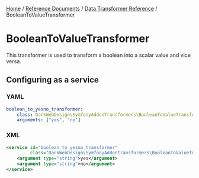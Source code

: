 [Home](../../index.md) /
[Reference Documents](../index.md) /
[Data Transformer Reference](index.md) /
BooleanToValueTransformer

# BooleanToValueTransformer

This transformer is used to transform a boolean into a scalar value and vice versa.

## Configuring as a service

### YAML

```yml
boolean_to_yesno_transformer:
    class: DarkWebDesign\SymfonyAddonTransformers\BooleanToValueTransformer
    arguments: ["yes", "no"]
```

### XML

```xml
<service id="boolean_to_yesno_transformer"
         class="DarkWebDesign\SymfonyAddonTransformers\BooleanToValueTransformer">
    <argument type="string">yes</argument>
    <argument type="string">no</argument>
</service>
```
